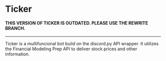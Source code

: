 # Ticker

#### THIS VERSION OF TICKER IS OUTDATED. PLEASE USE THE REWRITE BRANCH.

--------

Ticker is a multifuncional bot build on the discord.py API wrapper. It utilizes the Financial Modeling Prep API to deliver stock prices and other information.
